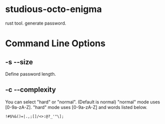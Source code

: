 # studious-octo-enigma
rust tool. generate password.

# Command Line Options

## -s --size

Define password length.

## -c --complexity

You can select "hard" or "normal". (Default is normal)
"normal" mode uses [0-9a-zA-Z].
"hard" mode uses [0-9a-zA-Z] and words listed below.

```
!#$%&()=|.,;[]/<>:@?_'"\];
```
